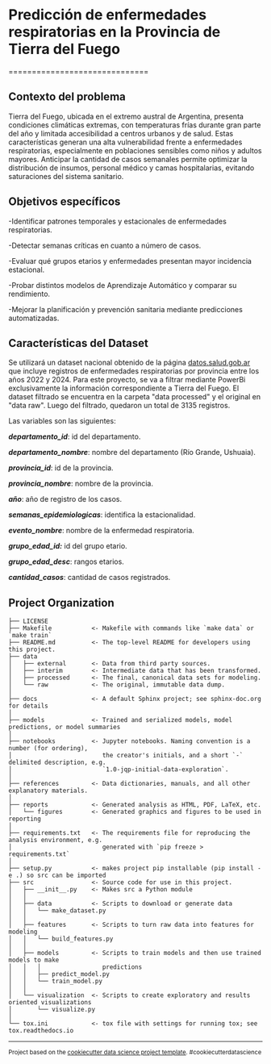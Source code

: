 # Predicción de enfermedades respiratorias en la Provincia de Tierra del Fuego
==============================
## Contexto del problema
Tierra del Fuego, ubicada en el extremo austral de Argentina, presenta condiciones climáticas 
extremas, con temperaturas frías durante gran parte del año y limitada accesibilidad a centros 
urbanos y de salud. Estas características generan una alta vulnerabilidad frente a enfermedades 
respiratorias, especialmente en poblaciones sensibles como niños y adultos mayores. Anticipar la 
cantidad de casos semanales permite optimizar la distribución de insumos, personal médico y 
camas hospitalarias, evitando saturaciones del sistema sanitario.

## Objetivos específicos
-Identificar patrones temporales y estacionales de enfermedades respiratorias. 

-Detectar semanas críticas en cuanto a número de casos.

-Evaluar qué grupos etarios y enfermedades presentan mayor incidencia estacional.

-Probar distintos modelos de Aprendizaje Automático y comparar su rendimiento.

-Mejorar la planificación y prevención sanitaria mediante predicciones automatizadas.

## Características del Dataset

Se utilizará un dataset nacional obtenido de la página [datos.salud.gob.ar](http://datos.salud.gob.ar/dataset/vigilancia-de-infecciones-respiratorias-agudas/archivo/5ffccc51-83a5-40a7-af7d-6d2071ed04ab) que incluye registros de enfermedades respiratorias por provincia entre los años 2022 y 2024. Para este proyecto, se va a filtrar mediante PowerBi exclusivamente la información correspondiente a Tierra del Fuego. El dataset filtrado se encuentra en la carpeta "data processed" y el original en "data raw". Luego del filtrado, quedaron un total de 3135 registros.

Las variables son las siguientes:

***departamento_id***: id del departamento.

***departamento_nombre***: nombre del departamento (Río Grande, Ushuaia).

***provincia_id***: id de la provincia.

***provincia_nombre***: nombre de la provincia.

***año***: año de registro de los casos.

***semanas_epidemiologicas***: identifica la estacionalidad.

***evento_nombre***: nombre de la enfermedad respiratoria.

***grupo_edad_id:*** id del grupo etario.

***grupo_edad_desc***: rangos etarios.

***cantidad_casos***: cantidad de casos registrados.


Project Organization
------------

    ├── LICENSE
    ├── Makefile           <- Makefile with commands like `make data` or `make train`
    ├── README.md          <- The top-level README for developers using this project.
    ├── data
    │   ├── external       <- Data from third party sources.
    │   ├── interim        <- Intermediate data that has been transformed.
    │   ├── processed      <- The final, canonical data sets for modeling.
    │   └── raw            <- The original, immutable data dump.
    │
    ├── docs               <- A default Sphinx project; see sphinx-doc.org for details
    │
    ├── models             <- Trained and serialized models, model predictions, or model summaries
    │
    ├── notebooks          <- Jupyter notebooks. Naming convention is a number (for ordering),
    │                         the creator's initials, and a short `-` delimited description, e.g.
    │                         `1.0-jqp-initial-data-exploration`.
    │
    ├── references         <- Data dictionaries, manuals, and all other explanatory materials.
    │
    ├── reports            <- Generated analysis as HTML, PDF, LaTeX, etc.
    │   └── figures        <- Generated graphics and figures to be used in reporting
    │
    ├── requirements.txt   <- The requirements file for reproducing the analysis environment, e.g.
    │                         generated with `pip freeze > requirements.txt`
    │
    ├── setup.py           <- makes project pip installable (pip install -e .) so src can be imported
    ├── src                <- Source code for use in this project.
    │   ├── __init__.py    <- Makes src a Python module
    │   │
    │   ├── data           <- Scripts to download or generate data
    │   │   └── make_dataset.py
    │   │
    │   ├── features       <- Scripts to turn raw data into features for modeling
    │   │   └── build_features.py
    │   │
    │   ├── models         <- Scripts to train models and then use trained models to make
    │   │   │                 predictions
    │   │   ├── predict_model.py
    │   │   └── train_model.py
    │   │
    │   └── visualization  <- Scripts to create exploratory and results oriented visualizations
    │       └── visualize.py
    │
    └── tox.ini            <- tox file with settings for running tox; see tox.readthedocs.io


--------

<p><small>Project based on the <a target="_blank" href="https://drivendata.github.io/cookiecutter-data-science/">cookiecutter data science project template</a>. #cookiecutterdatascience</small></p>
